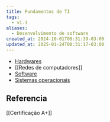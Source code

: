 ```yaml
---
title: Fundamentos de TI
tags:
  - v1.1
aliases:
  - Desenvolvimento de software
created_at: 2024-10-01T09:31:39-03:00
updated_at: 2025-01-24T00:31:17-03:00
---
```


- [Hardwares](content/entrada/2024/07/26/Hardware.md)
- [[Redes de computadores]]
- [Software](content/entrada/2024/07/26/Software.md)
- [Sistemas operacionais](content/entrada/2024/08/04/Sistema_Operacional.md)

## Referencia

[[Certificação A+]]